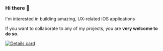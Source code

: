 ### Hi there 👋

I'm interested in building amazing, UX-related iOS applications

If you want to collaborate to any of my projects, you are **very welcome to do so**. 

<a href="https://github.com/uuttff8">
    <img align="center" src="https://github-readme-stats.vercel.app/api?username=uuttff8&show_icons=true&theme=dark" alt="Details card" />
</a>
